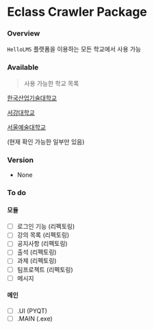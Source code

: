 # Eclass Crawler Package

### Overview
`HelloLMS` 플랫폼을 이용하는 모든 학교에서 사용 가능

### Available
>사용 가능한 학교 목록  

[한국산업기술대학교](https://eclass.kpu.ac.kr)   

[서강대학교](https://eclass.sogang.ac.kr)  

[서울예술대학교](https://eclass.seoularts.ac.kr)  

(현재 확인 가능한 일부만 있음)

### Version
- None

### To do

#### 모듈
- [ ] 로그인 기능 (리펙토링)    
- [ ] 강의 목록 (리펙토링)  
- [ ] 공지사항 (리펙토링)  
- [ ] 출석 (리펙토링)  
- [ ] 과제 (리펙토링)  
- [ ] 팀프로젝트 (리펙토링)  
- [ ] 메시지  

#### 메인
- [ ] .UI (PYQT)  
- [ ] .MAIN (.exe)  